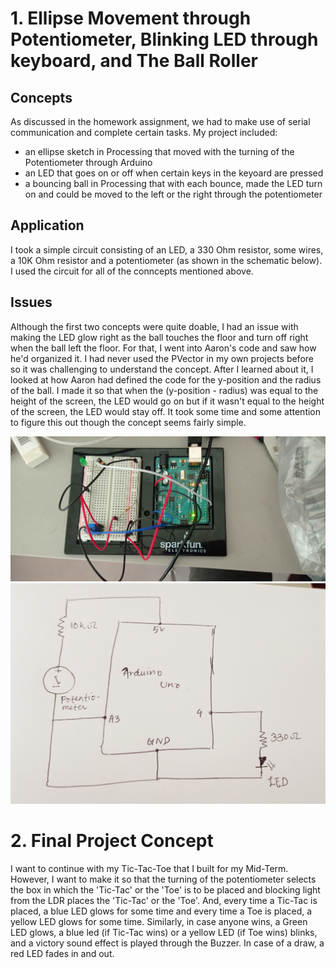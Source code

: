 # 1.  Ellipse Movement through Potentiometer, Blinking LED through keyboard, and The Ball Roller

## Concepts

As discussed in the homework assignment, we had to make use of serial communication and complete certain tasks. My project included:
- an ellipse sketch in Processing that moved with the turning of the Potentiometer through Arduino
- an LED that goes on or off when certain keys in the keyoard are pressed
- a bouncing ball in Processing that with each bounce, made the LED turn on and could be moved to the left or the right through the potentiometer 

## Application

I took a simple circuit consisting of an LED, a 330 Ohm resistor, some wires, a 10K Ohm resistor and a potentiometer (as shown in the schematic below). I used the circuit for all of the conncepts mentioned above. 

## Issues

Although the first two concepts were quite doable, I had an issue with making the LED glow right as the ball touches the floor and turn off right when the ball left the floor. For that, I went into Aaron's code and saw how he'd organized it. I had never used the PVector in my own projects before so it was challenging to understand the concept. After I learned about it, I looked at how Aaron had defined the code for the y-position and the radius of the ball. I made it so that when the (y-position - radius) was equal to the height of the screen, the LED would go on but if it wasn't equal to the height of the screen, the LED would stay off. It took some time and some attention to figure this out though the concept seems fairly simple.

![](picture1.jpg)
![](schematic1.jpg)

# 2.  Final Project Concept

I want to continue with my Tic-Tac-Toe that I built for my Mid-Term. However, I want to make it so that the turning of the potentiometer selects the box in which the 'Tic-Tac' or the 'Toe' is to be placed and blocking light from the LDR places the 'Tic-Tac' or the 'Toe'. And, every time a Tic-Tac is placed, a blue LED glows for some time and every time a Toe is placed, a yellow LED glows for some time. Similarly, in case anyone wins, a Green LED glows, a blue led (if Tic-Tac wins) or a yellow LED (if Toe wins) blinks, and a victory sound effect is played through the Buzzer. In case of a draw, a red LED fades in and out.
